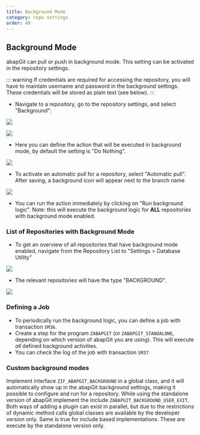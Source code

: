 ```yaml
---
title: Background Mode
category: repo settings
order: 40
---
```


## Background Mode

abapGit can pull or push in background mode. This setting can be activated in the repository settings.

::: warning
If credentials are required for accessing the repository, you will have to maintain username and password in the background settings. These credentials will be stored as plain text (see below). 
:::

* Navigate to a repository, go to the repository settings, and select "Background":

![](/img/background_setting_1.png)

![](/img/background_setting_2.png)

* Here you can define the action that will be executed in background mode, by default the setting is "Do Nothing". 

![](/img/background_2.png)

* To activate an automatic pull for a repository, select "Automatic pull". After saving, a background icon will appear next to the branch name

![](/img/background_3.png)

* You can run the action immediately by clicking on "Run background logic". Note: this will execute the background logic for **ALL** repositories with background mode enabled.

### List of Repositories with Background Mode

* To get an overview of all repositories that have background mode enabled, navigate from the Repository List to "Settings > Database Utility"

![](/img/background_5.png)

* The relevant repositories will have the type "BACKGROUND".

![](/img/background_4.png)

### Defining a Job

* To periodically run the background logic, you can define a job with transaction `SM36`.
* Create a step for the program `ZABAPGIT` (or `ZABAPGIT_STANDALONE`, depending on which version of abapGit you are using). This will execute *all* defined background activities.
* You can check the log of the job with transaction `SM37`

### Custom background modes

Implement interface `ZIF_ABAPGIT_BACKGROUND` in a global class, and it will automatically show up in the abapGit background settings, making it possible to configure and run for a repository.
While using the standalone version of abapGit implement the include `ZABAPGIT_BACKGROUND_USER_EXIT`.
Both ways of adding a plugin can exist in parallel, but due to the restrictions of dynamic method calls global classes are available by the developer version only. Same is true for include based implementations. These are execute by the standalone version only.

